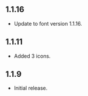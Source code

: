 ## 1.1.16

* Update to font version 1.1.16.

## 1.1.11

* Added 3 icons.

## 1.1.9

* Initial release.
